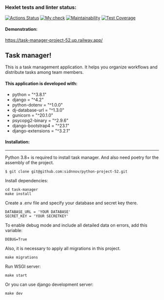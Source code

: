 ### Hexlet tests and linter status:
[![Actions Status](https://github.com/sidnnov/python-project-52/workflows/hexlet-check/badge.svg)](https://github.com/sidnnov/python-project-52/actions)
[![My check](https://github.com/sidnnov/python-project-52/actions/workflows/my_check_django.yml/badge.svg)](https://github.com/sidnnov/python-project-52/actions/workflows/my_check_django.yml)
[![Maintainability](https://api.codeclimate.com/v1/badges/48472279125a1496186d/maintainability)](https://codeclimate.com/github/sidnnov/python-project-52/maintainability)
[![Test Coverage](https://api.codeclimate.com/v1/badges/48472279125a1496186d/test_coverage)](https://codeclimate.com/github/sidnnov/python-project-52/test_coverage)


#### Demonstration:
https://task-manager-project-52.up.railway.app/


## Task manager!
This is a task management application. It helps you organize workflows and distribute tasks among team members.


#### This application is developed with:
- python = "^3.8.1"
- django = "^4.2"
- python-dotenv = "^1.0.0"
- dj-database-url = "^1.3.0"
- gunicorn = "^20.1.0"
- psycopg2-binary = "^2.9.6"
- django-bootstrap4 = "^23.1"
- django-extensions = "^3.2.1"


#### Installation:
-----------------------

Python 3.8+ is required to install task manager. And also need poetry for the assembly of the project.


```
$ git clone git@github.com:sidnnov/python-project-52.git
```
Install dependencies:
```
cd task-manager
make install
```

Create a .env file and specify your database and secret key there.

```
DATABASE_URL = 'YOUR DATABASE'
SECRET_KEY = 'YOUR SECRETKEY'
```
To enable debug mode and include all detailed data on errors, add this variable:
```
DEBUG=True
```

Also, it is necessary to apply all migrations in this project.
```
make migrations
```

Run WSGI server:
```
make start
```

Or you can use django development server:
```
make dev
```
